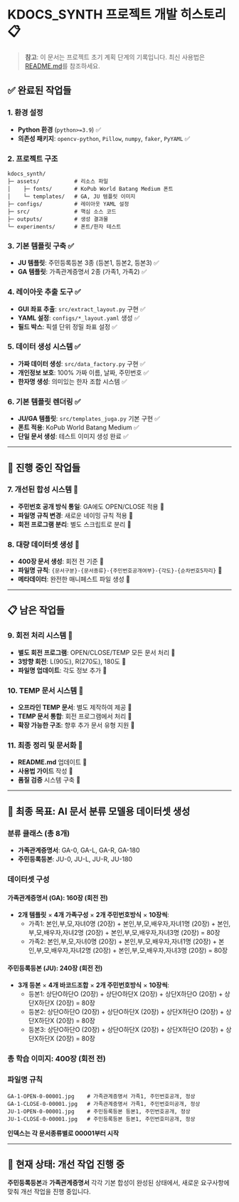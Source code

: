 # KDOCS_SYNTH 프로젝트 개발 히스토리 📋

> **참고**: 이 문서는 프로젝트 초기 계획 단계의 기록입니다. 최신 사용법은 [README.md](README.md)를 참조하세요.

## ✅ 완료된 작업들

### 1. 환경 설정
* **Python 환경** (`python>=3.9`) ✅
* **의존성 패키지**: `opencv-python`, `Pillow`, `numpy`, `faker`, `PyYAML` ✅

### 2. 프로젝트 구조
```
kdocs_synth/
├─ assets/           # 리소스 파일
│    ├─ fonts/       # KoPub World Batang Medium 폰트
│    └─ templates/   # GA, JU 템플릿 이미지  
├─ configs/          # 레이아웃 YAML 설정
├─ src/              # 핵심 소스 코드
├─ outputs/          # 생성 결과물
└─ experiments/      # 폰트/한자 테스트
```

### 3. 기본 템플릿 구축 ✅
* **JU 템플릿**: 주민등록등본 3종 (등본1, 등본2, 등본3) ✅
* **GA 템플릿**: 가족관계증명서 2종 (가족1, 가족2) ✅  

### 4. 레이아웃 추출 도구 ✅
* **GUI 좌표 추출**: `src/extract_layout.py` 구현 ✅
* **YAML 설정**: `configs/*_layout.yaml` 생성 ✅
* **필드 박스**: 픽셀 단위 정밀 좌표 설정 ✅

### 5. 데이터 생성 시스템 ✅
* **가짜 데이터 생성**: `src/data_factory.py` 구현 ✅
* **개인정보 보호**: 100% 가짜 이름, 날짜, 주민번호 ✅
* **한자명 생성**: 의미있는 한자 조합 시스템 ✅

### 6. 기본 템플릿 렌더링 ✅
* **JU/GA 템플릿**: `src/templates_juga.py` 기본 구현 ✅
* **폰트 적용**: KoPub World Batang Medium ✅
* **단일 문서 생성**: 테스트 이미지 생성 완료 ✅

---

## 🚧 진행 중인 작업들

### 7. 개선된 합성 시스템 🔄
* **주민번호 공개 방식 통일**: GA에도 OPEN/CLOSE 적용 🔄
* **파일명 규칙 변경**: 새로운 네이밍 규칙 적용 🔄
* **회전 프로그램 분리**: 별도 스크립트로 분리 🔄

### 8. 대량 데이터셋 생성 🔄
* **400장 문서 생성**: 회전 전 기준 🔄
* **파일명 규칙**: `{문서구분}-{문서종류}-{주민번호공개여부}-{각도}-{순차번호5자리}` 🔄
* **메타데이터**: 완전한 매니페스트 파일 생성 🔄

---

## 📋 남은 작업들

### 9. 회전 처리 시스템 📝
* **별도 회전 프로그램**: OPEN/CLOSE/TEMP 모든 문서 처리 📝
* **3방향 회전**: L(90도), R(270도), 180도 📝
* **파일명 업데이트**: 각도 정보 추가 📝

### 10. TEMP 문서 시스템 📝
* **오프라인 TEMP 문서**: 별도 제작하여 제공 📝
* **TEMP 문서 통합**: 회전 프로그램에서 처리 📝
* **확장 가능한 구조**: 향후 추가 문서 유형 지원 📝

### 11. 최종 정리 및 문서화 📝
* **README.md** 업데이트 📝
* **사용법 가이드** 작성 📝
* **품질 검증** 시스템 구축 📝

---

## 🎯 최종 목표: AI 문서 분류 모델용 데이터셋 생성

### 분류 클래스 (총 8개)
- **가족관계증명서**: GA-0, GA-L, GA-R, GA-180
- **주민등록등본**: JU-0, JU-L, JU-R, JU-180

### 데이터셋 구성

#### 가족관계증명서 (GA): 160장 (회전 전)
- **2개 템플릿** × **4개 가족구성** × **2개 주민번호방식** × **10장씩**:
  - 가족1: 본인,부,모,자녀0명 (20장) + 본인,부,모,배우자,자녀1명 (20장) + 본인,부,모,배우자,자녀2명 (20장) + 본인,부,모,배우자,자녀3명 (20장) = 80장
  - 가족2: 본인,부,모,자녀0명 (20장) + 본인,부,모,배우자,자녀1명 (20장) + 본인,부,모,배우자,자녀2명 (20장) + 본인,부,모,배우자,자녀3명 (20장) = 80장

#### 주민등록등본 (JU): 240장 (회전 전)
- **3개 등본** × **4개 바코드조합** × **2개 주민번호방식** × **10장씩**:
  - 등본1: 상단O하단O (20장) + 상단O하단X (20장) + 상단X하단O (20장) + 상단X하단X (20장) = 80장
  - 등본2: 상단O하단O (20장) + 상단O하단X (20장) + 상단X하단O (20장) + 상단X하단X (20장) = 80장
  - 등본3: 상단O하단O (20장) + 상단O하단X (20장) + 상단X하단O (20장) + 상단X하단X (20장) = 80장

### 총 학습 이미지: **400장 (회전 전)**

### 파일명 규칙
```
GA-1-OPEN-0-00001.jpg    # 가족관계증명서 가족1, 주민번호공개, 정상
GA-1-CLOSE-0-00001.jpg   # 가족관계증명서 가족1, 주민번호미공개, 정상
JU-1-OPEN-0-00001.jpg    # 주민등록등본 등본1, 주민번호공개, 정상
JU-1-CLOSE-0-00001.jpg   # 주민등록등본 등본1, 주민번호미공개, 정상
```
**인덱스는 각 문서종류별로 00001부터 시작**

---

## 🎯 현재 상태: 개선 작업 진행 중

**주민등록등본**과 **가족관계증명서** 각각 기본 합성이 완성된 상태에서, 새로운 요구사항에 맞춰 개선 작업을 진행 중입니다.
